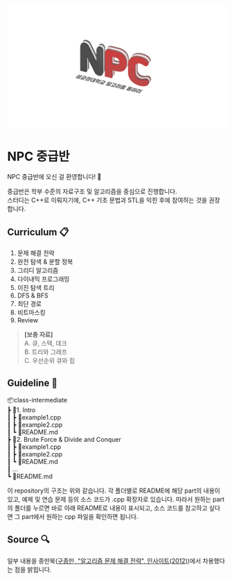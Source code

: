 ![main](/image/logo.jpg)
# NPC 중급반
NPC 중급반에 오신 걸 환영합니다! 🤗  

중급반은 학부 수준의 자료구조 및 알고리즘을 중심으로 진행합니다.  
스터디는 C++로 이뤄지기에, C++ 기초 문법과 STL을 익힌 후에 참여하는 것을 권장합니다. 

## Curriculum 📋
1. 문제 해결 전략
2. 완전 탐색 & 분할 정복
3. 그리디 알고리즘
4. 다이내믹 프로그래밍
5. 이진 탐색 트리
6. DFS & BFS 
7. 최단 경로
8. 비트마스킹
9. Review

> __[보충 자료]__  
> A. 큐, 스택, 데크  
> B. 트리와 그래프  
> C. 우선순위 큐와 힙  

## Guideline 🔨
📦class-intermediate  
 ┣ 📂1. Intro  
 ┃ ┣ 📜example1.cpp  
 ┃ ┣ 📜example2.cpp  
 ┃ ┗ 📜README.md  
 ┣ 📂2. Brute Force & Divide and Conquer  
 ┃ ┣ 📜example1.cpp  
 ┃ ┣ 📜example2.cpp  
 ┃ ┗ 📜README.md  
 ┃ ...  
 ┗ 📜README.md  

이 repository의 구조는 위와 같습니다. 각 폴더별로 README에 해당 part의 내용이 있고, 예제 및 연습 문제 등의 소스 코드가 .cpp 확장자로 있습니다. 따라서 원하는 part의 폴더를 누르면 바로 아래 README로 내용이 표시되고, 소스 코드를 참고하고 싶다면 그 part에서 원하는 cpp 파일을 확인하면 됩니다.

## Source 🔍
일부 내용을 종만북([구종만, "알고리즘 문제 해결 전략", 인사이트(2012)](https://book.algospot.com/))에서 차용했다는 점을 밝힙니다.  
